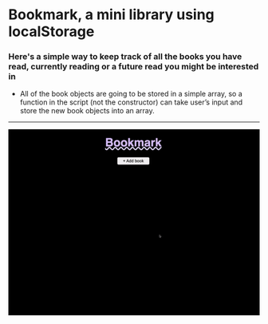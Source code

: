 # Bookmark, a mini library using localStorage

### Here's a simple way to keep track of all the books you have read, currently reading or a future read you might be interested in

- All of the book objects are going to be stored in a simple array, so a function in the script (not the constructor) can take user’s input and store the new book objects into an array.

---

![gif](bookmark.gif)
